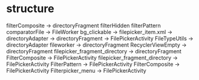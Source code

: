 # structure
filterComposite -> directoryFragment
filterHidden
filterPattern
comparatorFile -> FileWorker
bg_clickable -> filepicker_item.xml -> directoryAdapter -> directoryFragment -> FilePickerActivity
FileTypeUtils -> directoryAdapter
fileworker -> directoryFragment
RecyclerViewEmpty -> directoryFragment
filepicker_fragment_directory -> directoryFragment
FilterComposite -> FilePickerActivity
filepicker_fragment_directory -> FilePickerActivity
FilterPattern -> FilePickerActivity
FilterComposite -> FilePickerActivity
Filterpicker_menu -> FilePickerActivity